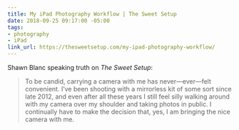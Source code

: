 ```yaml
---
title: My iPad Photography Workflow | The Sweet Setup
date: 2018-09-25 09:17:00 -05:00
tags:
- photography
- iPad
link_url: https://thesweetsetup.com/my-ipad-photography-workflow/
---
```


Shawn Blanc speaking truth on *The Sweet Setup*:

> To be candid, carrying a camera with me has never—ever—felt convenient. I’ve been shooting with a mirrorless kit of some sort since late 2012, and even after all these years I still feel silly walking around with my camera over my shoulder and taking photos in public. I continually have to make the decision that, yes, I am bringing the nice camera with me.